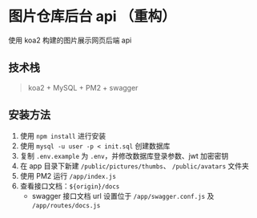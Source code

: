 # 图片仓库后台 api （重构）

使用 koa2 构建的图片展示网页后端 api

## 技术栈

> koa2 + MySQL + PM2 + swagger

## 安装方法

1. 使用 `npm install` 进行安装
1. 使用 `mysql -u user -p < init.sql` 创建数据库
1. 复制 `.env.example` 为 `.env`，并修改数据库登录参数、jwt 加密密钥
1. 在 app 目录下新建 `/public/pictures/thumbs`、 `/public/avatars` 文件夹
1. 使用 PM2 运行 `/app/index.js`
1. 查看接口文档：`${origin}/docs`
   - swagger 接口文档 url 设置位于 `/app/swagger.conf.js` 及 `/app/routes/docs.js`
